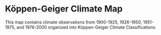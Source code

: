 # Köppen-Geiger Climate Map

This map contains climate observations from 1900-1925, 1926-1950, 1951-1975, and 1976-2000 organized into Köppen-Geiger Climate Classifications.
